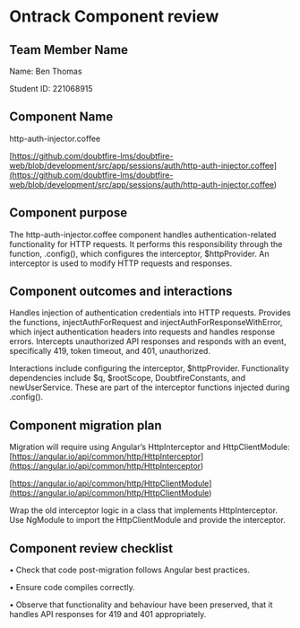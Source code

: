 # Ontrack Component review

## Team Member Name

Name: Ben Thomas

Student ID: 221068915

## Component Name

http-auth-injector.coffee

[https://github.com/doubtfire-lms/doubtfire-web/blob/development/src/app/sessions/auth/http-auth-injector.coffee](<https://github.com/doubtfire-lms/doubtfire-web/blob/development/src/app/sessions/auth/http-auth-injector.coffee>)

## Component purpose

The http-auth-injector.coffee component handles authentication-related functionality for HTTP
requests. It performs this responsibility through the function, .config(), which configures the
interceptor, $httpProvider. An interceptor is used to modify HTTP requests and responses.

## Component outcomes and interactions

Handles injection of authentication credentials into HTTP requests. Provides the functions,
injectAuthForRequest and injectAuthForResponseWithError, which inject authentication headers into
requests and handles response errors. Intercepts unauthorized API responses and responds with an
event, specifically 419, token timeout, and 401, unauthorized.

Interactions include configuring the
interceptor, $httpProvider. Functionality dependencies include $q, $rootScope, DoubtfireConstants,
and newUserService. These are part of the interceptor functions injected during .config().

## Component migration plan

Migration will require using Angular’s HttpInterceptor and HttpClientModule:
[https://angular.io/api/common/http/HttpInterceptor](<https://angular.io/api/common/http/HttpInterceptor>)

[https://angular.io/api/common/http/HttpClientModule](<https://angular.io/api/common/http/HttpClientModule>)

Wrap the old interceptor logic in a class that
implements HttpInterceptor. Use NgModule to import the HttpClientModule and provide the interceptor.

## Component review checklist

• Check that code post-migration follows Angular best practices.

• Ensure code compiles correctly.

• Observe that functionality and behaviour have been preserved, that it handles API responses for 419 and 401 appropriately.
